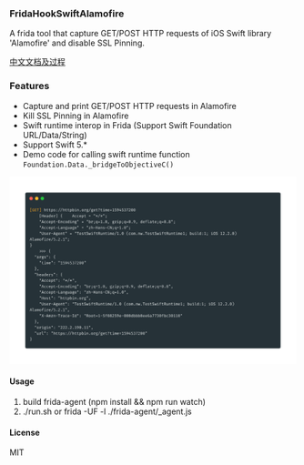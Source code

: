 ### FridaHookSwiftAlamofire

A frida tool that capture GET/POST HTTP requests of iOS Swift library 'Alamofire' and disable SSL Pinning.

[中文文档及过程](./howto.md)

### Features

* Capture and print GET/POST HTTP requests in Alamofire
* Kill SSL Pinning in Alamofire
* Swift runtime interop in Frida (Support Swift Foundation URL/Data/String)
* Support Swift 5.*
* Demo code for calling swift runtime function `Foundation.Data._bridgeToObjectiveC()`

![demo](./doc/demo.png)


#### Usage

1. build frida-agent (npm install && npm run watch)
2. ./run.sh or frida -UF -l ./frida-agent/_agent.js

#### License

MIT


